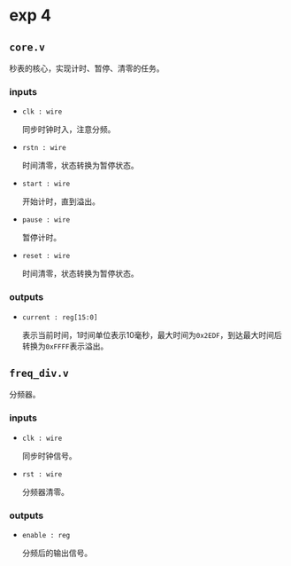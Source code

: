 # exp 4

## `core.v`

秒表的核心，实现计时、暂停、清零的任务。

### inputs

- `clk : wire`

  同步时钟时入，注意分频。

- `rstn : wire`

  时间清零，状态转换为暂停状态。

- `start : wire`

  开始计时，直到溢出。

- `pause : wire`

  暂停计时。

- `reset : wire`

  时间清零，状态转换为暂停状态。

### outputs

- `current : reg[15:0]`

  表示当前时间，1时间单位表示10毫秒，最大时间为`0x2EDF`，到达最大时间后转换为`0xFFFF`表示溢出。

## `freq_div.v`

分频器。

### inputs

- `clk : wire`

  同步时钟信号。

- `rst : wire`

  分频器清零。

### outputs

- `enable : reg`

  分频后的输出信号。
